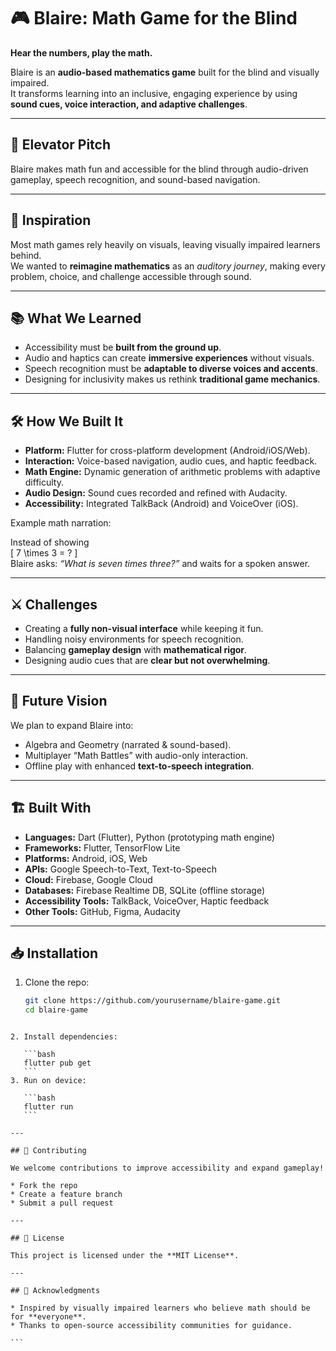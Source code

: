 
# 🎮 Blaire: Math Game for the Blind  

**Hear the numbers, play the math.**  

Blaire is an **audio-based mathematics game** built for the blind and visually impaired.  
It transforms learning into an inclusive, engaging experience by using **sound cues, voice interaction, and adaptive challenges**.  

---

## 🚀 Elevator Pitch  
Blaire makes math fun and accessible for the blind through audio-driven gameplay, speech recognition, and sound-based navigation.  

---

## 🌟 Inspiration  
Most math games rely heavily on visuals, leaving visually impaired learners behind.  
We wanted to **reimagine mathematics** as an *auditory journey*, making every problem, choice, and challenge accessible through sound.  

---

## 📚 What We Learned  
- Accessibility must be **built from the ground up**.  
- Audio and haptics can create **immersive experiences** without visuals.  
- Speech recognition must be **adaptable to diverse voices and accents**.  
- Designing for inclusivity makes us rethink **traditional game mechanics**.  

---

## 🛠️ How We Built It  
- **Platform:** Flutter for cross-platform development (Android/iOS/Web).  
- **Interaction:** Voice-based navigation, audio cues, and haptic feedback.  
- **Math Engine:** Dynamic generation of arithmetic problems with adaptive difficulty.  
- **Audio Design:** Sound cues recorded and refined with Audacity.  
- **Accessibility:** Integrated TalkBack (Android) and VoiceOver (iOS).  

Example math narration:  

Instead of showing  
\[
7 \times 3 = ?
\]  
Blaire asks: *“What is seven times three?”* and waits for a spoken answer.  

---

## ⚔️ Challenges  
- Creating a **fully non-visual interface** while keeping it fun.  
- Handling noisy environments for speech recognition.  
- Balancing **gameplay design** with **mathematical rigor**.  
- Designing audio cues that are **clear but not overwhelming**.  

---

## 🔮 Future Vision  
We plan to expand Blaire into:  
- Algebra and Geometry (narrated & sound-based).  
- Multiplayer “Math Battles” with audio-only interaction.  
- Offline play with enhanced **text-to-speech integration**.  

---

## 🏗️ Built With  
- **Languages:** Dart (Flutter), Python (prototyping math engine)  
- **Frameworks:** Flutter, TensorFlow Lite  
- **Platforms:** Android, iOS, Web  
- **APIs:** Google Speech-to-Text, Text-to-Speech  
- **Cloud:** Firebase, Google Cloud  
- **Databases:** Firebase Realtime DB, SQLite (offline storage)  
- **Accessibility Tools:** TalkBack, VoiceOver, Haptic feedback  
- **Other Tools:** GitHub, Figma, Audacity  

---

## 📥 Installation  
1. Clone the repo:  
   ```bash
   git clone https://github.com/yourusername/blaire-game.git
   cd blaire-game
````

2. Install dependencies:

   ```bash
   flutter pub get
   ```
3. Run on device:

   ```bash
   flutter run
   ```

---

## 🤝 Contributing

We welcome contributions to improve accessibility and expand gameplay!

* Fork the repo
* Create a feature branch
* Submit a pull request

---

## 📜 License

This project is licensed under the **MIT License**.

---

## 👀 Acknowledgments

* Inspired by visually impaired learners who believe math should be for **everyone**.
* Thanks to open-source accessibility communities for guidance.

```



